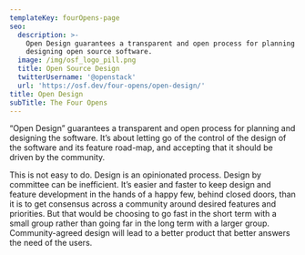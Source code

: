 ```yaml
---
templateKey: fourOpens-page
seo:
  description: >-
    Open Design guarantees a transparent and open process for planning and
    designing open source software. 
  image: /img/osf_logo_pill.png
  title: Open Source Design
  twitterUsername: '@openstack'
  url: 'https://osf.dev/four-opens/open-design/'
title: Open Design
subTitle: The Four Opens
---
```

“Open Design” guarantees a transparent and open process for planning and designing the software. It’s about letting go of the control of the design of the software and its feature road-map, and accepting that it should be driven by the community.

This is not easy to do. Design is an opinionated process. Design by committee can be inefficient. It’s easier and faster to keep design and feature development in the hands of a happy few, behind closed doors, than it is to get consensus across a community around desired features and priorities. But that would be choosing to go fast in the short term with a small group rather than going far in the long term with a larger group. Community-agreed design will lead to a better product that better answers the need of the users.
